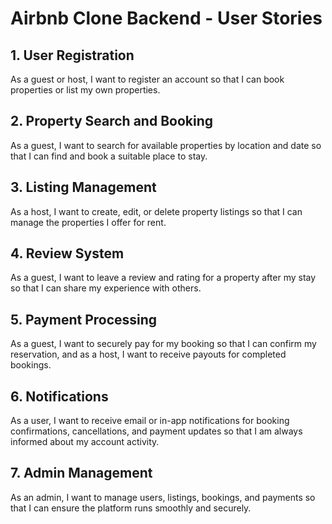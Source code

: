 # Airbnb Clone Backend - User Stories

## 1. User Registration
As a guest or host, I want to register an account so that I can book properties or list my own properties.

## 2. Property Search and Booking
As a guest, I want to search for available properties by location and date so that I can find and book a suitable place to stay.

## 3. Listing Management
As a host, I want to create, edit, or delete property listings so that I can manage the properties I offer for rent.

## 4. Review System
As a guest, I want to leave a review and rating for a property after my stay so that I can share my experience with others.

## 5. Payment Processing
As a guest, I want to securely pay for my booking so that I can confirm my reservation, and as a host, I want to receive payouts for completed bookings.

## 6. Notifications
As a user, I want to receive email or in-app notifications for booking confirmations, cancellations, and payment updates so that I am always informed about my account activity.

## 7. Admin Management
As an admin, I want to manage users, listings, bookings, and payments so that I can ensure the platform runs smoothly and securely.